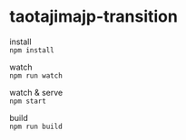 # taotajimajp-transition

install  
`npm install`  
  
watch  
`npm run watch`  

watch & serve  
`npm start`  

build  
`npm run build`  
